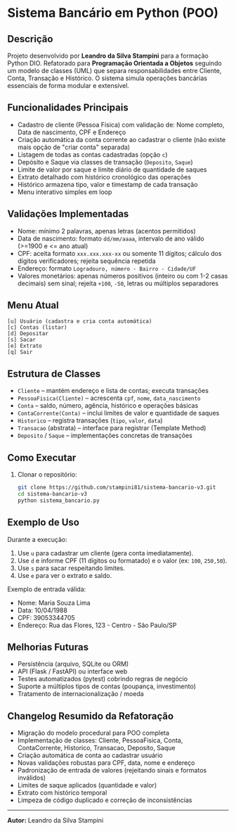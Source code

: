 # Sistema Bancário em Python (POO)

## Descrição

Projeto desenvolvido por **Leandro da Silva Stampini** para a formação Python DIO. Refatorado para **Programação Orientada a Objetos** seguindo um modelo de classes (UML) que separa responsabilidades entre Cliente, Conta, Transação e Histórico. O sistema simula operações bancárias essenciais de forma modular e extensível.

## Funcionalidades Principais

- Cadastro de cliente (Pessoa Física) com validação de: Nome completo, Data de nascimento, CPF e Endereço
- Criação automática da conta corrente ao cadastrar o cliente (não existe mais opção de "criar conta" separada)
- Listagem de todas as contas cadastradas (opção `c`)
- Depósito e Saque via classes de transação (`Deposito`, `Saque`)
- Limite de valor por saque e limite diário de quantidade de saques
- Extrato detalhado com histórico cronológico das operações
- Histórico armazena tipo, valor e timestamp de cada transação
- Menu interativo simples em loop

## Validações Implementadas

- Nome: mínimo 2 palavras, apenas letras (acentos permitidos)
- Data de nascimento: formato `dd/mm/aaaa`, intervalo de ano válido (>=1900 e <= ano atual)
- CPF: aceita formato `xxx.xxx.xxx-xx` ou somente 11 dígitos; cálculo dos dígitos verificadores; rejeita sequência repetida
- Endereço: formato `Logradouro, número - Bairro - Cidade/UF`
- Valores monetários: apenas números positivos (inteiro ou com 1-2 casas decimais) sem sinal; rejeita `+100`, `-50`, letras ou múltiplos separadores

## Menu Atual

```
[u] Usuário (cadastra e cria conta automática)
[c] Contas (listar)
[d] Depositar
[s] Sacar
[e] Extrato
[q] Sair
```

## Estrutura de Classes

- `Cliente` – mantém endereço e lista de contas; executa transações
- `PessoaFisica(Cliente)` – acrescenta `cpf`, `nome`, `data_nascimento`
- `Conta` – saldo, número, agência, histórico e operações básicas
- `ContaCorrente(Conta)` – inclui limites de valor e quantidade de saques
- `Historico` – registra transações (`tipo`, `valor`, `data`)
- `Transacao` (abstrata) – interface para registrar (Template Method)
- `Deposito` / `Saque` – implementações concretas de transações

## Como Executar

1. Clonar o repositório:
    ```sh
    git clone https://github.com/stampini81/sistema-bancario-v3.git
    cd sistema-bancario-v3
    python sistema_bancario.py
    ```

## Exemplo de Uso

Durante a execução:
1. Use `u` para cadastrar um cliente (gera conta imediatamente).
2. Use `d` e informe CPF (11 dígitos ou formatado) e o valor (ex: `100`, `250,50`).
3. Use `s` para sacar respeitando limites.
4. Use `e` para ver o extrato e saldo.

Exemplo de entrada válida:
- Nome: Maria Souza Lima
- Data: 10/04/1988
- CPF: 39053344705
- Endereço: Rua das Flores, 123 - Centro - São Paulo/SP

## Melhorias Futuras

- Persistência (arquivo, SQLite ou ORM)
- API (Flask / FastAPI) ou interface web
- Testes automatizados (pytest) cobrindo regras de negócio
- Suporte a múltiplos tipos de contas (poupança, investimento)
- Tratamento de internacionalização / moeda

## Changelog Resumido da Refatoração

- Migração do modelo procedural para POO completa
- Implementação de classes: Cliente, PessoaFisica, Conta, ContaCorrente, Historico, Transacao, Deposito, Saque
- Criação automática de conta ao cadastrar usuário
- Novas validações robustas para CPF, data, nome e endereço
- Padronização de entrada de valores (rejeitando sinais e formatos inválidos)
- Limites de saque aplicados (quantidade e valor)
- Extrato com histórico temporal
- Limpeza de código duplicado e correção de inconsistências

---
**Autor:** Leandro da Silva Stampini
